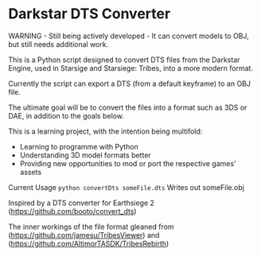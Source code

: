 # Darkstar DTS Converter

WARNING - Still being actively developed - It can convert models to OBJ, but still needs additional work.

This is a Python script designed to convert DTS files from the Darkstar Engine, used in Starsige and Starsiege: Tribes, into a more modern format.

Currently the script can export a DTS (from a default keyframe) to an OBJ file.

The ultimate goal will be to convert the files into a format such as 3DS or DAE, in addition to the goals below.

This is a learning project, with the intention being multifold:
* Learning to programme with Python
* Understanding 3D model formats better
* Providing new opportunities to mod or port the respective games' assets

Current Usage
`python convertDts someFile.dts`
Writes out someFile.obj

Inspired by a DTS converter for Earthsiege 2 (https://github.com/booto/convert_dts)

The inner workings of the file format gleaned from (https://github.com/jamesu/TribesViewer) and (https://github.com/AltimorTASDK/TribesRebirth)
